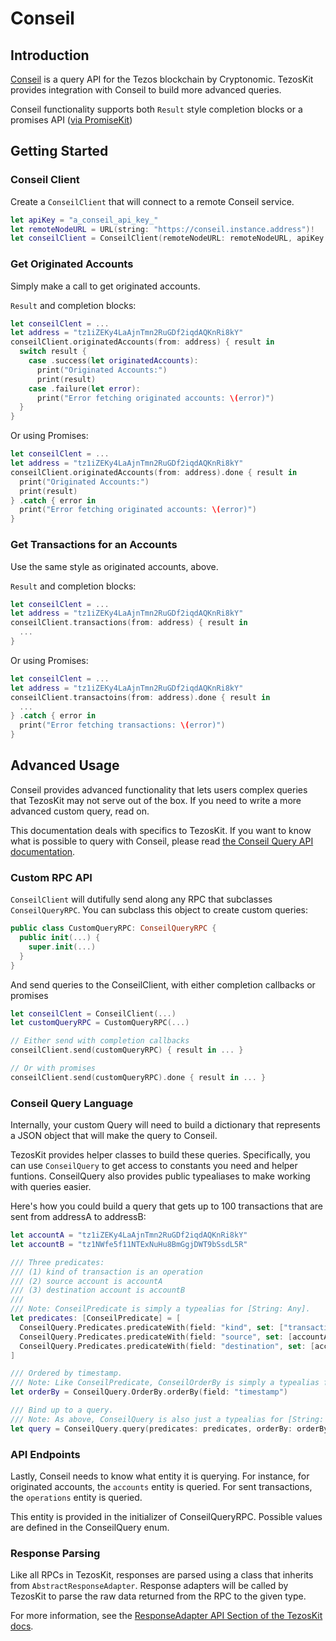 # Conseil
## Introduction
[Conseil](https://github.com/cryptonomic/conseil) is a query API for the Tezos blockchain by Cryptonomic. TezosKit provides integration with Conseil to build more advanced queries.

Conseil functionality supports both `Result` style completion blocks or a promises API ([via PromiseKit](https://github.com/mxcl/PromiseKit))
## Getting Started
### Conseil Client
Create a `ConseilClient` that will connect to a remote Conseil service.

```swift
let apiKey = "a_conseil_api_key_"
let remoteNodeURL = URL(string: "https://conseil.instance.address")!
let conseilClient = ConseilClient(remoteNodeURL: remoteNodeURL, apiKey: apiKey, network: .alphanet)
```
### Get Originated Accounts
Simply make a call to get originated accounts. 

`Result` and completion blocks:
```swift
let conseilClent = ...
let address = "tz1iZEKy4LaAjnTmn2RuGDf2iqdAQKnRi8kY"
conseilClient.originatedAccounts(from: address) { result in
  switch result {
    case .success(let originatedAccounts):
      print("Originated Accounts:")
      print(result)
    case .failure(let error):
      print("Error fetching originated accounts: \(error)")
  }
}
```

Or using Promises:
```swift
let conseilClent = ...
let address = "tz1iZEKy4LaAjnTmn2RuGDf2iqdAQKnRi8kY"
conseilClient.originatedAccounts(from: address).done { result in
  print("Originated Accounts:")
  print(result)
} .catch { error in
  print("Error fetching originated accounts: \(error)")
}
```

### Get Transactions for an Accounts
Use the same style as originated accounts, above.

`Result` and completion blocks:
```swift
let conseilClent = ...
let address = "tz1iZEKy4LaAjnTmn2RuGDf2iqdAQKnRi8kY"
conseilClient.transactions(from: address) { result in
  ...
}
```

Or using Promises:
```swift
let conseilClent = ...
let address = "tz1iZEKy4LaAjnTmn2RuGDf2iqdAQKnRi8kY"
conseilClient.transactoins(from: address).done { result in
  ...
} .catch { error in
  print("Error fetching transactions: \(error)")
}
```

## Advanced Usage
Conseil provides advanced functionality that lets users complex queries that TezosKit may not serve out of the box. If you need to write a more advanced custom query, read on.

This documentation deals with specifics to TezosKit. If you want to know what is possible to query with Conseil, please read [the Conseil Query API documentation](https://github.com/Cryptonomic/Conseil/blob/master/doc/Query.md).
### Custom RPC API
`ConseilClient` will dutifully send along any RPC that subclasses `ConseilQueryRPC`. You can subclass this object to create custom queries:
```swift
public class CustomQueryRPC: ConseilQueryRPC {
  public init(...) {
    super.init(...)
  }
}
```

And send queries to the ConseilClient, with either completion callbacks or promises
```swift
let conseilClent = ConseilClient(...)
let customQueryRPC = CustomQueryRPC(...)

// Either send with completion callbacks
conseilClient.send(customQueryRPC) { result in ... }

// Or with promises
conseilClient.send(customQueryRPC).done { result in ... }
```
### Conseil Query Language
Internally, your custom Query will need to build a dictionary that represents a JSON object that will make the query to Conseil. 

TezosKit provides helper classes to build these queries. Specifically, you can use `ConseilQuery` to get access to constants you need and helper funtions. ConseilQuery also provides public typealiases to make working with queries easier.

Here's how you could build a query that gets up to 100 transactions that are sent from addressA to addressB:
```swift
let accountA = "tz1iZEKy4LaAjnTmn2RuGDf2iqdAQKnRi8kY"
let accountB = "tz1NWfe5f11NTExNuHu8BmGgjDWT9bSsdL5R"

/// Three predicates: 
/// (1) kind of transaction is an operation 
/// (2) source account is accountA
/// (3) destination account is accountB
///
/// Note: ConseilPredicate is simply a typealias for [String: Any].
let predicates: [ConseilPredicate] = [
  ConseilQuery.Predicates.predicateWith(field: "kind", set: ["transaction"]),
  ConseilQuery.Predicates.predicateWith(field: "source", set: [accountA])
  ConseilQuery.Predicates.predicateWith(field: "destination", set: [accountB])
]

/// Ordered by timestamp.
/// Note: Like ConseilPredicate, ConseilOrderBy is simply a typealias for [String: Any]
let orderBy = ConseilQuery.OrderBy.orderBy(field: "timestamp")

/// Bind up to a query.
/// Note: As above, ConseilQuery is also just a typealias for [String: Any]
let query = ConseilQuery.query(predicates: predicates, orderBy: orderBy, limit: 100)
```

### API Endpoints
Lastly, Conseil needs to know what entity it is querying. For instance, for originated accounts, the `accounts` entity is queried. For sent transactions, the `operations` entity is queried.

This entity is provided in the initializer of ConseilQueryRPC. Possible values are defined in the ConseilQuery enum.

### Response Parsing
Like all RPCs in TezosKit, responses are parsed using a class that inherits from `AbstractResponseAdapter`. Response adapters will be called by TezosKit to parse the raw data returned from the RPC to the given type. 

For more information, see the [ResponseAdapter API Section of the TezosKit docs](https://github.com/keefertaylor/tezoskit/docs/tezoskit.md).
